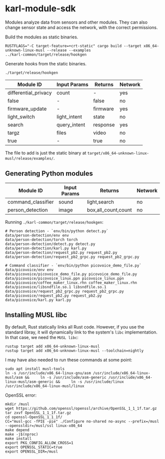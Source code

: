 # karl-module-sdk

Modules analyze data from sensors and other modules. They can also change
sensor state and access the network, with the correct permissions.

Build the modules as static binaries.

```
RUSTFLAGS="-C target-feature=+crt-static" cargo build --target x86_64-unknown-linux-musl --release --examples
../karl-common/target/release/hookgen
```

Generate hooks from the static binaries.

```
./target/release/hookgen
```

| Module ID            | Input Params | Returns     | Network |
| -------------------- | ------------ | ----------- | ------- |
| differential_privacy | count        | -           | yes     |
| false                | -            | false       | no      |
| firmware_update      | -            | firmware    | yes     |
| light_switch         | light_intent | state       | no      |
| search               | query_intent | response    | yes     |
| targz                | files        | video       | no      |
| true                 | -            | true        | no      |

The file to add is just the static binary at
`target/x86_64-unknown-linux-musl/release/examples/`.

## Generating Python modules

| Module ID          | Input Params | Returns             | Network |
| ------------------ | ------------ | ------------------- | ------- |
| command_classifier | sound        | light,search        | no      |
| person_detection   | image        | box,all_count,count | no      |

Running `./karl-common/target/release/hookgen`:

```
# Person detection - `env/bin/python detect.py`
data/person-detection/env env
data/person-detection/torch torch
data/person-detection/detect.py detect.py
data/person-detection/karl.py karl.py
data/person-detection/request_pb2.py request_pb2.py
data/person-detection/request_pb2_grpc.py request_pb2_grpc.py

# Command classifier - `env/bin/python picovoice_demo_file.py`
data/picovoice/env env
data/picovoice/picovoice_demo_file.py picovoice_demo_file.py
data/picovoice/picovoice_linux.ppn picovoice_linux.ppn
data/picovoice/coffee_maker_linux.rhn coffee_maker_linux.rhn
data/picovoice/libsndfile.so.1 libsndfile.so.1
data/picovoice/request_pb2_grpc.py request_pb2_grpc.py
data/picovoice/request_pb2.py request_pb2.py
data/picovoice/karl.py karl.py
```

## Installing MUSL libc

By default, Rust statically links all Rust code. However, if you use the
standard libray, it will dynamically link to the system's `libc` implementation.
In that case, we need the `MUSL libc`:

```
rustup target add x86_64-unknown-linux-musl
rustup target add x86_64-unknown-linux-musl --toolchain=nightly
```

I may have also needed to run these commands at some point:

```
sudo apt install musl-tools
ln -s /usr/include/x86_64-linux-gnu/asm /usr/include/x86_64-linux-musl/asm &&     ln -s /usr/include/asm-generic /usr/include/x86_64-linux-musl/asm-generic &&     ln -s /usr/include/linux /usr/include/x86_64-linux-musl/linux
```

OpenSSL error:

```
mkdir /musl
wget https://github.com/openssl/openssl/archive/OpenSSL_1_1_1f.tar.gz
tar zxvf OpenSSL_1_1_1f.tar.gz
cd openssl-OpenSSL_1_1_1f/
CC="musl-gcc -fPIE -pie" ./Configure no-shared no-async --prefix=/musl --openssldir=/musl/ssl linux-x86_64
make depend
make -j$(nproc)
make install
export PKG_CONFIG_ALLOW_CROSS=1
export OPENSSL_STATIC=true
export OPENSSL_DIR=/musl
```
